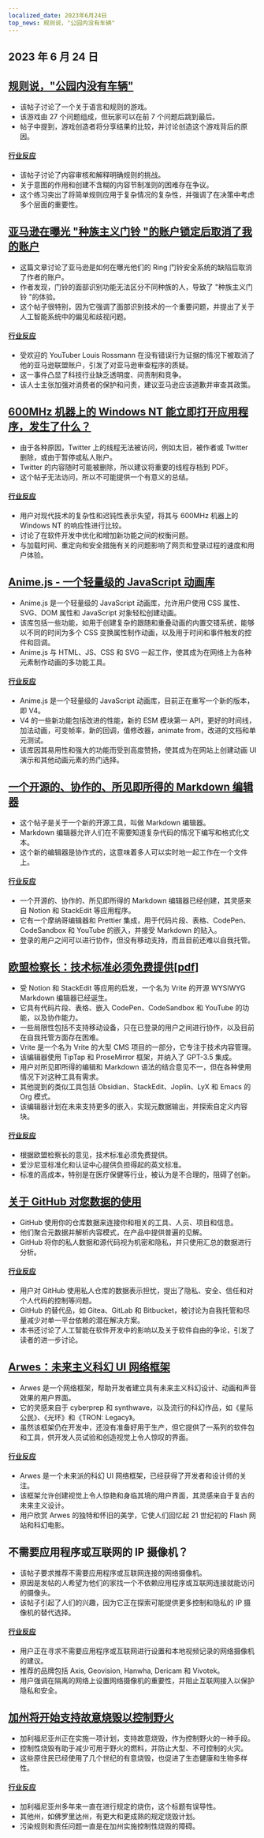```yaml
---
localized_date: 2023年6月24日
top_news: 规则说，"公园内没有车辆"
---
```


## 2023 年 6 月 24 日

## [规则说，"公园内没有车辆"](https://novehiclesinthepark.com/)

- 该帖子讨论了一个关于语言和规则的游戏。
- 该游戏由 27 个问题组成，但玩家可以在前 7 个问题后跳到最后。
- 帖子中提到，游戏创造者将分享结果的比较，并讨论创造这个游戏背后的原因。

#### [行业反应](http://news.ycombinator.com/item?id=36453856)

- 该帖子讨论了内容审核和解释明确规则的挑战。
- 关于意图的作用和创建不含糊的内容节制准则的困难存在争议。
- 这个练习突出了将简单规则应用于复杂情况的复杂性，并强调了在决策中考虑多个层面的重要性。

## [亚马逊在曝光 "种族主义门铃 "的账户锁定后取消了我的账户](https://www.youtube.com/watch?v=Kcohq313q00)

- 这篇文章讨论了亚马逊是如何在曝光他们的 Ring 门铃安全系统的缺陷后取消了作者的账户。
- 作者发现，门铃的面部识别功能无法区分不同种族的人，导致了 "种族主义门铃 "的体验。
- 这个帖子很特别，因为它强调了面部识别技术的一个重要问题，并提出了关于人工智能系统中的偏见和歧视问题。

#### [行业反应](http://news.ycombinator.com/item?id=36443747)

- 受欢迎的 YouTuber Louis Rossmann 在没有错误行为证据的情况下被取消了他的亚马逊联盟账户，引发了对亚马逊审查程序的质疑。
- 这一事件凸显了科技行业缺乏透明度、问责制和竞争。
- 该人士主张加强对消费者的保护和问责，建议亚马逊应该道歉并审查其政策。

## [600MHz 机器上的 Windows NT 能立即打开应用程序，发生了什么？](https://twitter.com/jmmv/status/1671670996921896960)

- 由于各种原因，Twitter 上的线程无法被访问，例如太旧，被作者或 Twitter 删除，或由于暂停或私人账户。
- Twitter 的内容随时可能被删除，所以建议将重要的线程存档到 PDF。
- 这个帖子无法访问，所以不可能提供一个有意义的总结。

#### [行业反应](http://news.ycombinator.com/item?id=36446933)

- 用户对现代技术的复杂性和迟钝性表示失望，将其与 600MHz 机器上的 Windows NT 的响应性进行比较。
- 讨论了在软件开发中优化和增加新功能之间的权衡问题。
- 与加载时间、重定向和安全措施有关的问题影响了网页和登录过程的速度和用户体验。

## [Anime.js - 一个轻量级的 JavaScript 动画库](https://animejs.com/)

- Anime.js 是一个轻量级的 JavaScript 动画库，允许用户使用 CSS 属性、SVG、DOM 属性和 JavaScript 对象轻松创建动画。
- 该库包括一些功能，如用于创建复杂的跟随和重叠动画的内置交错系统，能够以不同的时间为多个 CSS 变换属性制作动画，以及用于时间和事件触发的控件和回调。
- Anime.js 与 HTML、JS、CSS 和 SVG 一起工作，使其成为在网络上为各种元素制作动画的多功能工具。

#### [行业反应](http://news.ycombinator.com/item?id=36442274)

- Anime.js 是一个轻量级的 JavaScript 动画库，目前正在重写一个新的版本，即 V4。
- V4 的一些新功能包括改进的性能，新的 ESM 模块第一 API，更好的时间线，加法动画，可变帧率，新的回调，值修改器，animate from，改进的文档和单元测试。
- 该库因其易用性和强大的功能而受到高度赞扬，使其成为在网站上创建动画 UI 演示和其他动画元素的热门选择。

## [一个开源的、协作的、所见即所得的 Markdown 编辑器](https://editor.vrite.io/)

- 这个帖子是关于一个新的开源工具，叫做 Markdown 编辑器。
- Markdown 编辑器允许人们在不需要知道复杂代码的情况下编写和格式化文本。
- 这个新的编辑器是协作式的，这意味着多人可以实时地一起工作在一个文件上。

#### [行业反应](http://news.ycombinator.com/item?id=36446045)

- 一个开源的、协作的、所见即所得的 Markdown 编辑器已经创建，其灵感来自 Notion 和 StackEdit 等应用程序。
- 它有一个摩纳哥编辑器和 Prettier 集成，用于代码片段、表格、CodePen、CodeSandbox 和 YouTube 的嵌入，并接受 Markdown 的贴入。
- 登录的用户之间可以进行协作，但没有移动支持，而且目前还难以自我托管。

## [欧盟检察长：技术标准必须免费提供[pdf]](https://curia.europa.eu/jcms/upload/docs/application/pdf/2023-06/cp230110en.pdf)

- 受 Notion 和 StackEdit 等应用的启发，一个名为 Vrite 的开源 WYSIWYG Markdown 编辑器已经诞生。
- 它具有代码片段、表格、嵌入 CodePen、CodeSandbox 和 YouTube 的功能，以及协作能力。
- 一些局限性包括不支持移动设备，只在已登录的用户之间进行协作，以及目前在自我托管方面存在困难。
- Vrite 是一个名为 Vrite 的大型 CMS 项目的一部分，它专注于技术内容管理。
- 该编辑器使用 TipTap 和 ProseMirror 框架，并纳入了 GPT-3.5 集成。
- 用户对所见即所得的编辑和 Markdown 语法的结合意见不一，但在各种使用情况下对这种工具有需求。
- 其他提到的类似工具包括 Obsidian、StackEdit、Joplin、LyX 和 Emacs 的 Org 模式。
- 该编辑器计划在未来支持更多的嵌入，实现元数据输出，并探索自定义内容块。

#### [行业反应](http://news.ycombinator.com/item?id=36448789)

- 根据欧盟检察长的意见，技术标准必须免费提供。
- 爱沙尼亚标准化和认证中心提供负担得起的英文标准。
- 标准的高成本，特别是在医疗保健等行业，被认为是不合理的，阻碍了创新。

## [关于 GitHub 对您数据的使用](https://docs.github.com/en/get-started/privacy-on-github/about-githubs-use-of-your-data)

- GitHub 使用你的仓库数据来连接你和相关的工具、人员、项目和信息。
- 他们聚合元数据并解析内容模式，在产品中提供普遍的见解。
- GitHub 将你的私人数据和源代码视为机密和隐私，并只使用汇总的数据进行分析。

#### [行业反应](http://news.ycombinator.com/item?id=36444839)

- 用户对 GitHub 使用私人仓库的数据表示担忧，提出了隐私、安全、信任和对个人代码的控制等问题。
- GitHub 的替代品，如 Gitea、GitLab 和 Bitbucket，被讨论为自我托管和尽量减少对单一平台依赖的潜在解决方案。
- 本书还讨论了人工智能在软件开发中的影响以及关于软件自由的争论，引发了读者的进一步讨论。

## [Arwes：未来主义科幻 UI 网络框架](https://github.com/arwes/arwes)

- Arwes 是一个网络框架，帮助开发者建立具有未来主义科幻设计、动画和声音效果的用户界面。
- 它的灵感来自于 cyberprep 和 synthwave，以及流行的科幻作品，如《星际公民》、《光环》和《TRON: Legacy》。
- 虽然该框架仍在开发中，还没有准备好用于生产，但它提供了一系列的软件包和工具，供开发人员试验和创造视觉上令人惊叹的界面。

#### [行业反应](http://news.ycombinator.com/item?id=36446637)

- Arwes 是一个未来派的科幻 UI 网络框架，已经获得了开发者和设计师的关注。
- 该框架允许创建视觉上令人惊艳和身临其境的用户界面，其灵感来自于复古的未来主义设计。
- 用户欣赏 Arwes 的独特和怀旧的美学，它使人们回忆起 21 世纪初的 Flash 网站和科幻电影。

## 不需要应用程序或互联网的 IP 摄像机？

- 该帖子要求推荐不需要应用程序或互联网连接的网络摄像机。
- 原因是发帖的人希望为他们的家找一个不依赖应用程序或互联网连接就能访问的摄像头。
- 该帖子引起了人们的兴趣，因为它正在探索可能提供更多控制和隐私的 IP 摄像机的替代选择。

#### [行业反应](http://news.ycombinator.com/item?id=36447024)

- 用户正在寻求不需要应用程序或互联网进行设置和本地视频记录的网络摄像机的建议。
- 推荐的品牌包括 Axis, Geovision, Hanwha, Dericam 和 Vivotek。
- 用户强调在隔离的网络上设置网络摄像机的重要性，并阻止互联网接入以保护隐私和安全。

## [加州将开始支持故意烧毁以控制野火](https://www.freethink.com/science/prescribed-and-cultural-burns)

- 加利福尼亚州正在实施一项计划，支持故意烧毁，作为控制野火的一种手段。
- 控制性烧毁有助于减少可用于野火的燃料，并防止大型、不可控制的火灾。
- 这些原住民已经使用了几个世纪的有意烧毁，也促进了生态健康和生物多样性。

#### [行业反应](http://news.ycombinator.com/item?id=36447077)

- 加利福尼亚州多年来一直在进行规定的烧伤，这个标题有误导性。
- 其他州，如佛罗里达州，有更大和更成熟的规定烧毁计划。
- 污染规则和责任问题一直是在加州实施控制性烧毁的障碍。


